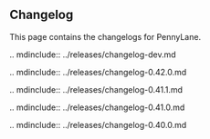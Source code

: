 Changelog
-------------

This page contains the changelogs for PennyLane.

.. mdinclude:: ../releases/changelog-dev.md

.. mdinclude:: ../releases/changelog-0.42.0.md

.. mdinclude:: ../releases/changelog-0.41.1.md

.. mdinclude:: ../releases/changelog-0.41.0.md

.. mdinclude:: ../releases/changelog-0.40.0.md
